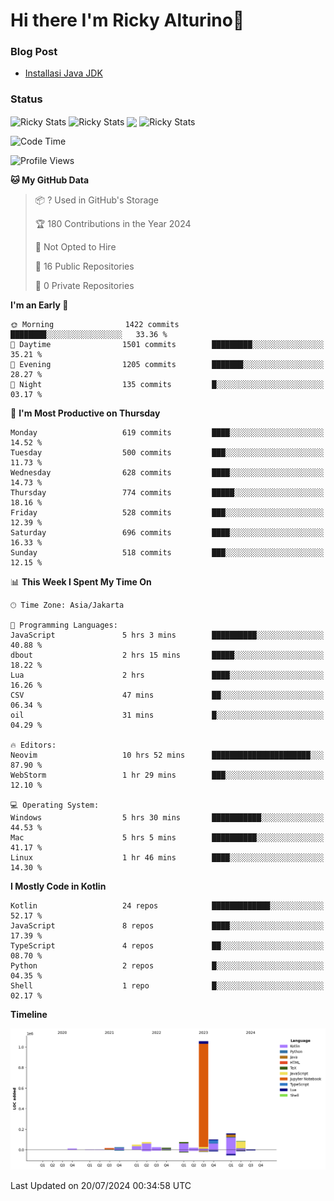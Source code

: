 # Hi there I'm Ricky Alturino👋

### Blog Post

<!-- BLOG-POST-LIST:START -->

- [Installasi Java JDK](https://onirutla.medium.com/installasi-java-jdk-ec701beeb5cb?source=rss-d9d81c918cc9------2)
<!-- BLOG-POST-LIST:END -->

### Status

<img align="center" alt="Ricky Stats" src="https://github-readme-stats.vercel.app/api?username=Alturino&theme=dark&show_icons=true&hide_border=false" />
<img align="center" alt="Ricky Stats" src="https://github-readme-stats.vercel.app/api/top-langs/?username=Alturino&theme=dark&show_icons=true&layout=compact"/>
<img align="center" width="640px" src="https://github-readme-stats.vercel.app/api/wakatime?username=Alturino&layout=compact&hide_border=true&theme=dark">
<img align="center" alt="Ricky Stats" src="https://leetcard.jacoblin.cool/onirutla?border=0&radius=20&ext=activity"/>

<!--START_SECTION:waka-->
![Code Time](http://img.shields.io/badge/Code%20Time-402%20hrs%204%20mins-blue)

![Profile Views](http://img.shields.io/badge/Profile%20Views-0-blue)

**🐱 My GitHub Data** 

> 📦 ? Used in GitHub's Storage 
 > 
> 🏆 180 Contributions in the Year 2024
 > 
> 🚫 Not Opted to Hire
 > 
> 📜 16 Public Repositories 
 > 
> 🔑 0 Private Repositories 
 > 
**I'm an Early 🐤** 

```text
🌞 Morning                1422 commits        ████████░░░░░░░░░░░░░░░░░   33.36 % 
🌆 Daytime                1501 commits        █████████░░░░░░░░░░░░░░░░   35.21 % 
🌃 Evening                1205 commits        ███████░░░░░░░░░░░░░░░░░░   28.27 % 
🌙 Night                  135 commits         █░░░░░░░░░░░░░░░░░░░░░░░░   03.17 % 
```
📅 **I'm Most Productive on Thursday** 

```text
Monday                   619 commits         ████░░░░░░░░░░░░░░░░░░░░░   14.52 % 
Tuesday                  500 commits         ███░░░░░░░░░░░░░░░░░░░░░░   11.73 % 
Wednesday                628 commits         ████░░░░░░░░░░░░░░░░░░░░░   14.73 % 
Thursday                 774 commits         █████░░░░░░░░░░░░░░░░░░░░   18.16 % 
Friday                   528 commits         ███░░░░░░░░░░░░░░░░░░░░░░   12.39 % 
Saturday                 696 commits         ████░░░░░░░░░░░░░░░░░░░░░   16.33 % 
Sunday                   518 commits         ███░░░░░░░░░░░░░░░░░░░░░░   12.15 % 
```


📊 **This Week I Spent My Time On** 

```text
🕑︎ Time Zone: Asia/Jakarta

💬 Programming Languages: 
JavaScript               5 hrs 3 mins        ██████████░░░░░░░░░░░░░░░   40.88 % 
dbout                    2 hrs 15 mins       █████░░░░░░░░░░░░░░░░░░░░   18.22 % 
Lua                      2 hrs               ████░░░░░░░░░░░░░░░░░░░░░   16.26 % 
CSV                      47 mins             ██░░░░░░░░░░░░░░░░░░░░░░░   06.34 % 
oil                      31 mins             █░░░░░░░░░░░░░░░░░░░░░░░░   04.29 % 

🔥 Editors: 
Neovim                   10 hrs 52 mins      ██████████████████████░░░   87.90 % 
WebStorm                 1 hr 29 mins        ███░░░░░░░░░░░░░░░░░░░░░░   12.10 % 

💻 Operating System: 
Windows                  5 hrs 30 mins       ███████████░░░░░░░░░░░░░░   44.53 % 
Mac                      5 hrs 5 mins        ██████████░░░░░░░░░░░░░░░   41.17 % 
Linux                    1 hr 46 mins        ████░░░░░░░░░░░░░░░░░░░░░   14.30 % 
```

**I Mostly Code in Kotlin** 

```text
Kotlin                   24 repos            █████████████░░░░░░░░░░░░   52.17 % 
JavaScript               8 repos             ████░░░░░░░░░░░░░░░░░░░░░   17.39 % 
TypeScript               4 repos             ██░░░░░░░░░░░░░░░░░░░░░░░   08.70 % 
Python                   2 repos             █░░░░░░░░░░░░░░░░░░░░░░░░   04.35 % 
Shell                    1 repo              █░░░░░░░░░░░░░░░░░░░░░░░░   02.17 % 
```



**Timeline**

![Lines of Code chart](https://raw.githubusercontent.com/Alturino/Alturino/main/assets/bar_graph.png)


 Last Updated on 20/07/2024 00:34:58 UTC
<!--END_SECTION:waka-->
